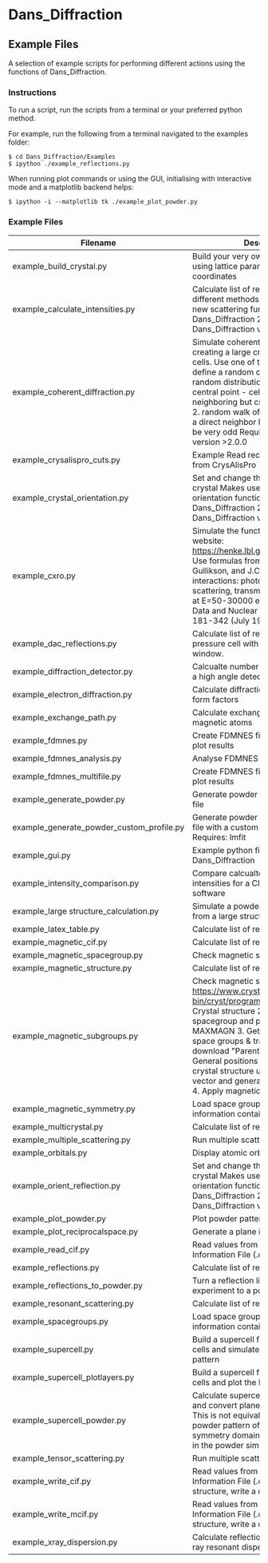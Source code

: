 # Dans_Diffraction
## Example Files
A selection of example scripts for performing different actions using the functions of Dans_Diffraction.

### Instructions
To run a script, run the scripts from a terminal or your preferred python method.

For example, run the following from a terminal navigated to the examples folder:

```text
$ cd Dans_Diffraction/Examples
$ ipython ./example_reflections.py
```

When running plot commands or using the GUI, initialising with interactive mode and a matplotlib backend helps:

```text
$ ipython -i --matplotlib tk ./example_plot_powder.py
```

### Example Files
| Filename                                  | Description                                                                                                                                                                                                                                                                                                                                                                                                         |
|-------------------------------------------|---------------------------------------------------------------------------------------------------------------------------------------------------------------------------------------------------------------------------------------------------------------------------------------------------------------------------------------------------------------------------------------------------------------------|
| example_build_crystal.py                  | Build your very own crystal structure, using lattice parameters and atomic coordinates                                                                                                                                                                                                                                                                                                                              |
| example_calculate_intensities.py          | Calculate list of reflections using different methods Makes use of the new scattering functionality in Dans_Diffraction 2.0.0+  Requires Dans_Diffraction version >2.0.0                                                                                                                                                                                                                                            |
| example_coherent_diffraction.py           | Simulate coherent diffraction by creating a large crystallite of many unit cells. Use one of two methods to define a random crystallite shape:   1. random distribution of cells around a central point - cells are not always neighboring but creates a nice ellipsoid   2. random walk of cells - each cell has a direct neighbor but the shapes can be very odd  Requires Dans_Diffraction version >2.0.0        |
| example_crysalispro_cuts.py               | Example Read recirpocal space cuts from CrysAlisPro                                                                                                                                                                                                                                                                                                                                                                 |
| example_crystal_orientation.py            | Set and change the orientation of the crystal Makes use of the new orientation functionality in Dans_Diffraction 2.1.0+  Requires Dans_Diffraction version >2.1.0                                                                                                                                                                                                                                                   |
| example_cxro.py                           | Simulate the functionality of the CXRO website: https://henke.lbl.gov/optical_constants/ Use formulas from: B.L. Henke, E.M. Gullikson, and J.C. Davis, X-ray interactions: photoabsorption, scattering, transmission, and reflection at E=50-30000 eV, Z=1-92, Atomic Data and Nuclear Data Tables 54 no.2, 181-342 (July 1993).                                                                                   |
| example_dac_reflections.py                | Calculate list of reflections in a pressure cell with  limited opening window.                                                                                                                                                                                                                                                                                                                                      |
| example_diffraction_detector.py           | Calcualte number of peaks possible on a high angle detector                                                                                                                                                                                                                                                                                                                                                         |
| example_electron_diffraction.py           | Calculate diffraction using electron form factors                                                                                                                                                                                                                                                                                                                                                                   |
| example_exchange_path.py                  | Calculate exchange path between magnetic atoms                                                                                                                                                                                                                                                                                                                                                                      |
| example_fdmnes.py                         | Create FDMNES files, run program and plot results                                                                                                                                                                                                                                                                                                                                                                   |
| example_fdmnes_analysis.py                | Analyse FDMNES results                                                                                                                                                                                                                                                                                                                                                                                              |
| example_fdmnes_multifile.py               | Create FDMNES files, run program and plot results                                                                                                                                                                                                                                                                                                                                                                   |
| example_generate_powder.py                | Generate powder spectrum from a cif file                                                                                                                                                                                                                                                                                                                                                                            |
| example_generate_powder_custom_profile.py | Generate powder spectrum from a cif file with a custom peak profile  Requires: lmfit                                                                                                                                                                                                                                                                                                                                |
| example_gui.py                            | Example python file creating GUI using Dans_Diffraction                                                                                                                                                                                                                                                                                                                                                             |
| example_intensity_comparison.py           | Compare calcualted reflection intensities for a CIF between different software                                                                                                                                                                                                                                                                                                                                      |
| example_large structure_calculation.py    | Simulate a powder diffraction pattern from a large structrue                                                                                                                                                                                                                                                                                                                                                        |
| example_latex_table.py                    | Calculate list of reflections                                                                                                                                                                                                                                                                                                                                                                                       |
| example_magnetic_cif.py                   | Calculate list of reflections                                                                                                                                                                                                                                                                                                                                                                                       |
| example_magnetic_spacegroup.py            | Check magnetic space groups                                                                                                                                                                                                                                                                                                                                                                                         |
| example_magnetic_structure.py             | Calculate list of reflections                                                                                                                                                                                                                                                                                                                                                                                       |
| example_magnetic_subgroups.py             | Check magnetic space groups  Use https://www.cryst.ehu.es/cgi-bin/cryst/programs/msglist2.pl  1. Load Crystal structure 2. Submit crystal spacegroup and propagation vector to MAXMAGN 3. Get list of Magnetic space groups & transformations, download "Parent-like setting" General positions 4. Generate new crystal structure using propagation vector and general position symmetry 4. Apply magnetic symmetry |
| example_magnetic_symmetry.py              | Load space groups and look at the information contained.                                                                                                                                                                                                                                                                                                                                                            |
| example_multicrystal.py                   | Calculate list of reflections                                                                                                                                                                                                                                                                                                                                                                                       |
| example_multiple_scattering.py            | Run multiple scattering calculations                                                                                                                                                                                                                                                                                                                                                                                |
| example_orbitals.py                       | Display atomic orbitals                                                                                                                                                                                                                                                                                                                                                                                             |
| example_orient_reflection.py              | Set and change the orientation of the crystal Makes use of the new orientation functionality in Dans_Diffraction 2.1.0+  Requires Dans_Diffraction version >2.1.0                                                                                                                                                                                                                                                   |
| example_plot_powder.py                    | Plot powder pattern from a crystal                                                                                                                                                                                                                                                                                                                                                                                  |
| example_plot_reciprocalspace.py           | Generate a plane in reciprocal space                                                                                                                                                                                                                                                                                                                                                                                |
| example_read_cif.py                       | Read values from a Crystallographic Information File (.cif or .mcif)                                                                                                                                                                                                                                                                                                                                                |
| example_reflections.py                    | Calculate list of reflections                                                                                                                                                                                                                                                                                                                                                                                       |
| example_reflections_to_powder.py          | Turn a reflection list from single crystal experiment to a powder pattern                                                                                                                                                                                                                                                                                                                                           |
| example_resonant_scattering.py            | Calculate list of reflections                                                                                                                                                                                                                                                                                                                                                                                       |
| example_spacegroups.py                    | Load space groups and look at the information contained.                                                                                                                                                                                                                                                                                                                                                            |
| example_supercell.py                      | Build a supercell from multiple unit cells and simulate the diffraction pattern                                                                                                                                                                                                                                                                                                                                     |
| example_supercell_plotlayers.py           | Build a supercell from multiple unit cells and plot the layers                                                                                                                                                                                                                                                                                                                                                      |
| example_supercell_powder.py               | Calculate supercell diffraction pattern and convert planes to a powder pattern This is not equivalent to simulating the powder pattern of a supercell as symmetry domains are not considered in the powder simulation.                                                                                                                                                                                              |
| example_tensor_scattering.py              | Run multiple scattering calculations                                                                                                                                                                                                                                                                                                                                                                                |
| example_write_cif.py                      | Read values from a Crystallographic Information File (.cif or .mcif), edit the structure, write a different file                                                                                                                                                                                                                                                                                                    |
| example_write_mcif.py                     | Read values from a Crystallographic Information File (.cif or .mcif), edit the structure, write a different file                                                                                                                                                                                                                                                                                                    |
| example_xray_dispersion.py                | Calculate reflection intensity with x-ray resonant dispersion corrections                                                                                                                                                                                                                                                                                                                                           |

